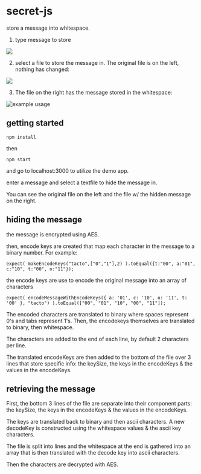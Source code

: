 # secret-js

store a message into whitespace.

1) type message to store

![](https://s3.amazonaws.com/f.cl.ly/items/083P3e3g2w3s2u2N3Q1e/Image%202016-04-04%20at%2011.14.33%20AM.png?v=0e4b99c4)

2) select a file to store the message in. The original file is on the left, nothing has changed:

![](https://s3.amazonaws.com/f.cl.ly/items/0a2d2x3P153m27400x1K/Image%202016-04-04%20at%2011.15.09%20AM.png?v=6174dfd7)

3) The file on the right has the message stored in the whitespace:

![example usage](https://s3.amazonaws.com/f.cl.ly/items/151N23002B2S3a23222N/Image%202016-04-04%20at%2011.12.57%20AM.png?v=d0762f33)

## getting started

`npm install`

then

`npm start`

and go to localhost:3000 to utilize the demo app.

enter a message and select a textfile to hide the message in. 

You can see the original file on the left and the file w/ the hidden message on the right. 

## hiding the message

the message is encrypted using AES.

then, encode keys are created that map each character in the message to a binary number. For example:

`
expect(
  makeEncodeKeys("tacto",["0","1"],2)
).toEqual({t:"00", a:"01", c:"10", t:"00", o:"11"});
`

the encode keys are use to encode the original message into an array of characters

`
expect(
  encodeMessageWithEncodeKeys({ a: '01', c: '10', o: '11', t: '00' }, "tacto")
).toEqual(["00", "01", "10", "00", "11"]);
`

The encoded characters are translated to binary where spaces represent 0's and tabs represent 1's. Then, the encodekeys themselves are 
translated to binary, then whitespace.

The characters are added to the end of each line, by default 2 characters per line. 

The translated encodeKeys are then added to the bottom of the file over 3 lines that store specific info: the keySize, the keys in the encodeKeys & the values in the encodeKeys. 

## retrieving the message

First, the bottom 3 lines of the file are separate into their component parts: the keySize, the keys in the encodeKeys & the values in the encodeKeys. 

The keys are translated back to binary and then ascii characters. A new decodeKey is constructed using the whitespace values & the ascii key characters. 

The file is split into lines and the whitespace at the end is gathered into an array that is then translated with the decode key into ascii characters. 

Then the characters are decrypted with AES.


